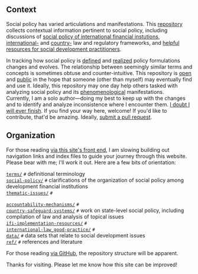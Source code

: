 ## Context

Social policy has varied articulations and manifestations. This [repository](https://github.com/aaronkyle/social-development/) collects contextual information pertinent to social policy, including discussions of [social policy of international financial instutions](./social-policy/), [international-](./international-law_good-practice/) and [country-](./country-safeguard-systems) law and regulatory frameworks, and [helpful resources for social development practitioners](./ifi-implementation-resources/).

In tracking how social policy is [defined](./terms/terminology.html) and [realized](thematic-issues) policy formulations changes and evolves. The relationship between seemingly similar terms and concepts is sometimes obtuse and counter-intuitive. This repository is [open](./license.md) and [public](https://github.com/aaronkyle/social-development) in the hope that someone (other than myself) may eventually find and use it. Ideally, this repository may one day help others tasked with analyzing social policy and its [phenomenological](https://en.wikipedia.org/wiki/Phenomenology_(philosophy)) manifestations.  
Currently, I am a solo author&mdash;doing my best to keep up with the changes and to identify and analyze inconsistence where I encounter them. [I doubt I will ever finish](/legal/disclaimer). If you find your way here, welcome!  If you'd like to contribute, that'd be amazing. Ideally, [submit a pull request](https://help.github.com/articles/about-pull-requests/).


## Organization

For those reading [via this site's front end](http://applied-anthro.com/), I am slowing building out navigation links and index files to guide your journey through this website. Please bear with me; I'll work it out.  Here are a few bits of orientation:

[`terms/`](terms) `#` definitional terminology<br/>
[`social-policy/`](social-policy) `#` clarifications of the organization of social policy among development financial institutions<br/>
[`thematic-issues/`](thematic-issues) `#`<br/>

[`accountability-mechanisms/`](accountability-mechanisms) `#`<br/>
[`country-safeguard-systems/`](country-safeguard-systems) `#` work on state-level social policy, including compilation of law and analysis of topical issues<br/>
[`ifi-implementation-resources/`](ifi-implementation-resources) `#`<br/>
[`international-law_good-practice/`](international-law_good-practice) `#`<br/>
[`data/`](data) `#` data sets that relate to social development issues<br/>
[`ref/`](https://github.com/aaronkyle/social-development/tree/master/ref) `#` references and literature<br/>

For those reading [via GitHub](https://github.com/aaronkyle/social-development), the repository structure will be apparent. 

Thanks for visiting. Please let me know how this site can be improved!

